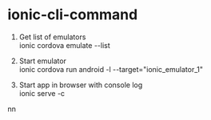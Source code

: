 # ionic-cli-command

1. Get list of emulators<br />
ionic cordova emulate --list

2. Start emulator<br />
ionic cordova run android  -l --target="ionic_emulator_1"

2. Start app in browser with console log<br />
ionic serve -c

nn
